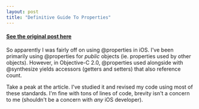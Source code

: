```yaml
---
layout: post
title: "Definitive Guide To Properties"
---
```


#### [See the original post here](http://www.iphonedevsdk.com/forum/iphone-sdk-tutorials/26587-slicks-definitive-guide-properties.html)

So apparently I was fairly off on using @properties in iOS. I've been primarily using @properties for *public* objects (ie. properties used by other objects). However, in Objective-C 2.0, @properties used alongside with @synthesize yields accessors (getters and setters) that also reference count.

Take a peak at the article. I've studied it and revised my code using most of these standards. I'm fine with tons of lines of code, brevity isn't a concern to me (shouldn't be a concern with *any* iOS developer).